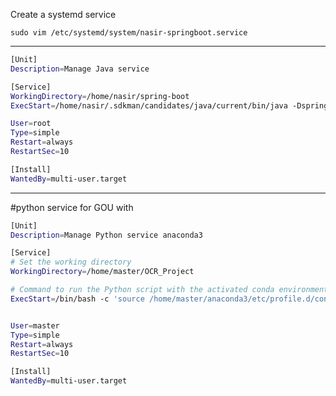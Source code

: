 
Create a systemd service

`sudo vim /etc/systemd/system/nasir-springboot.service`


---
```bash
[Unit]
Description=Manage Java service

[Service]
WorkingDirectory=/home/nasir/spring-boot
ExecStart=/home/nasir/.sdkman/candidates/java/current/bin/java -Dspring.config.location=application.properties -jar spring-boot-work-0.0.2-SNAPSHOT_2.jar

User=root
Type=simple
Restart=always
RestartSec=10

[Install]
WantedBy=multi-user.target
```
---
#python service for GOU with 

```bash
[Unit]
Description=Manage Python service anaconda3

[Service]
# Set the working directory
WorkingDirectory=/home/master/OCR_Project

# Command to run the Python script with the activated conda environment
ExecStart=/bin/bash -c 'source /home/master/anaconda3/etc/profile.d/conda.sh && conda activate ocr && python /home/master/OCR_Project/app.py'


User=master
Type=simple
Restart=always
RestartSec=10

[Install]
WantedBy=multi-user.target
```